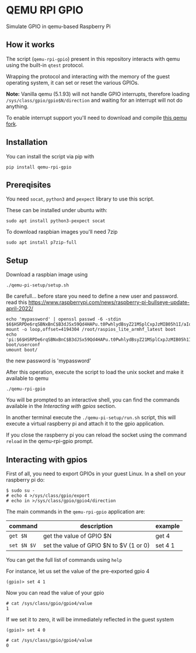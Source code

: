 # QEMU RPI GPIO
Simulate GPIO in qemu-based Raspberry Pi

## How it works
The script (`qemu-rpi-gpio`) present in this repository interacts with qemu 
using the built-in `qtest` protocol.

Wrapping the protocol and interacting with the memory of the guest operating
system, it can set or reset the various GPIOs.

**Note:** Vanilla qemu (5.1.93) will not handle GPIO interrupts, therefore
loading `/sys/class/gpio/gpio$N/direction` and waiting for an interrupt
will not do anything.

To enable interrupt support you'll need to download and compile
[this qemu fork](https://github.com/berdav/qemu).

## Installation
You can install the script via pip with
```
pip install qemu-rpi-gpio
```

## Prereqisites
You need `socat`, `python3` and `pexpect` library to use this
script.

These can be installed under ubuntu with:
```
sudo apt install python3-pexpect socat
```

To download raspbian images you'll need 7zip
```
sudo apt install p7zip-full
```

## Setup
Download a raspbian image using
```
./qemu-pi-setup/setup.sh
```
Be carefull... before stare you need to define a new user and password. 
read this https://www.raspberrypi.com/news/raspberry-pi-bullseye-update-april-2022/
```
echo 'mypassword' | openssl passwd -6 -stdin
$6$HSRPDe6rqSBNxBnC$B3dJSx59Qd4HAPu.t0PwhlydBsyZ21MSplCxpJzMIB05h1I/aIqvNb6MQ35LU28UsVrK3918DHD03hUoCNXbS.
mount -o loop,offset=4194304 /root/raspios_lite_armhf_latest boot
echo 'pi:$6$HSRPDe6rqSBNxBnC$B3dJSx59Qd4HAPu.t0PwhlydBsyZ21MSplCxpJzMIB05h1I/aIqvNb6MQ35LU28UsVrK3918DHD03hUoCNXbS.'> boot/userconf
umount boot/
```
the new password is 'mypassword'

After this operation, execute the script to load the unix socket and make it
available to qemu
```
./qemu-rpi-gpio
```

You will be prompted to an interactive shell, you can find the commands available
in the *Interacting with gpios* section.

In another terminal execute the `./qemu-pi-setup/run.sh` script, this will execute a virtual
raspberry pi and attach it to the gpio application.

If you close the raspberry pi you can reload the socket using the command
`reload` in the qemu-rpi-gpio prompt.

## Interacting with gpios

First of all, you need to export GPIOs in your guest Linux.
In a shell on your raspberry pi do:
```
$ sudo su -
# echo 4 >/sys/class/gpio/export
# echo in >/sys/class/gpio/gpio4/direction
```

The main commands in the `qemu-rpi-gpio` application are:

| command     | description                             | example |
|-------------|-----------------------------------------|---------|
| `get $N`    | get the value of GPIO $N                | get 4   |
| `set $N $V` | set the value of GPIO $N to $V (1 or 0) | set 4 1 |

You can get the full list of commands using `help`

For instance, let us set the value of the pre-exported gpio 4
```
(gpio)> set 4 1
```

Now you can read the value of your gpio 

```
# cat /sys/class/gpio/gpio4/value
1
```

If we set it to zero, it will be immediately reflected in the guest system
```
(gpio)> set 4 0
```
```
# cat /sys/class/gpio/gpio4/value
0
```
